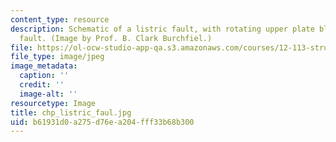 ```yaml
---
content_type: resource
description: Schematic of a listric fault, with rotating upper plate blocks and breakaway
  fault. (Image by Prof. B. Clark Burchfiel.)
file: https://ol-ocw-studio-app-qa.s3.amazonaws.com/courses/12-113-structural-geology-fall-2005/b61931d0a275d76ea204fff33b68b300_chp_listric_faul.jpg
file_type: image/jpeg
image_metadata:
  caption: ''
  credit: ''
  image-alt: ''
resourcetype: Image
title: chp_listric_faul.jpg
uid: b61931d0-a275-d76e-a204-fff33b68b300
---
```

